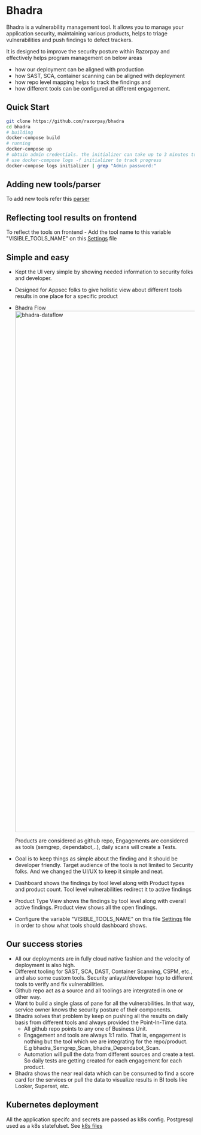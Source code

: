 # Bhadra

Bhadra is a vulnerability management tool. It allows you to manage your application security, maintaining various products, helps to triage vulnerabilities and push findings to defect trackers.

It is designed to improve the security posture within Razorpay and effectively helps program management on below areas
  - how our deployment can be aligned with production
  - how SAST, SCA, container scanning can be aligned with deployment
  - how repo level mapping helps to track the findings and 
  - how different tools can be configured at different engagement.

## Quick Start

```sh
git clone https://github.com/razorpay/bhadra
cd bhadra
# building
docker-compose build
# running
docker-compose up
# obtain admin credentials. the initializer can take up to 3 minutes to run
# use docker-compose logs -f initializer to track progress
docker-compose logs initializer | grep "Admin password:"
```

## Adding new tools/parser
To add new tools refer this [parser](dojo/tools)

## Reflecting tool results on frontend
To reflect the tools on frontend - Add the tool name to this variable "VISIBLE_TOOLS_NAME" on this [Settings](dojo/settings/settings.dist.py) file 

## Simple and easy

- Kept the UI very simple by showing needed information to security folks and developer.
- Designed for Appsec folks to give holistic view about different tools results in one place for a specific product
- Bhadra Flow  <img width="1391" alt="bhadra-dataflow" src="https://github.com/razorpay/bhadra/assets/98045500/c04849dd-3fb4-4173-aec4-fe46c6e64650">

  Products are considered as github repo, Engagements are considered as tools (semgrep, dependabot,..), daily scans will create a Tests.

- Goal is to keep things as simple about the finding and it should be developer friendly. Target audience of the tools is not 
limited to Security folks. And we changed the UI/UX to keep it simple and neat.
- Dashboard shows the findings by tool level along with Product types and product count. Tool level vulnerabilities redirect it to active findings
- Product Type View shows the findings by tool level along with overall active findings. Product view shows all the open findings.
- Configure the variable "VISIBLE_TOOLS_NAME" on this file [Settings](dojo/settings/settings.dist.py) file in order to show what tools should dashboard shows.

## Our success stories

- All our deployments are in fully cloud native fashion and the velocity of deployment is also high.
- Different tooling for SAST, SCA, DAST, Container Scanning, CSPM, etc., and also some custom tools. Security anlayst/developer hop to different tools to verify and fix vulnerabilities.
- Github repo act as a source and all toolings are intergrated in one or other way.
- Want to build a single glass of pane for all the vulnerabilities. In that way, service owner knows the security posture of their components.
- Bhadra solves that problem by keep on pushing all the results on daily basis from different tools and always provided the Point-In-Time data.
  - All github repo points to any one of Business Unit.
  - Engagement and tools are always 1:1 ratio. That is, engagement is nothing but the tool which we are integrating for the repo/product. E.g bhadra_Semgrep_Scan, bhadra_Dependabot_Scan.
  - Automation will pull the data from different sources and create a test. So daily tests are getting created for each engagement for each product.
- Bhadra shows the near real data which can be consumed to find a score card for the services or pull the data to visualize results in BI tools like Looker, Superset, etc.
## Kubernetes deployment

All the application specifc and secrets are passed as k8s config. Postgresql used as a k8s statefulset. See [k8s files](k8s)



